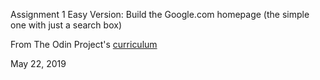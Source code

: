 Assignment 1
Easy Version: Build the Google.com homepage
(the simple one with just a search box)

From The Odin Project's [curriculum](http://www.theodinproject.com/courses/web-development-101/lessons/html-css)

May 22, 2019